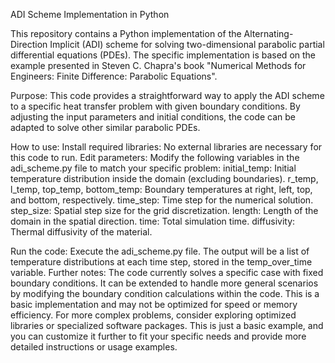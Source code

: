 ADI Scheme Implementation in Python

This repository contains a Python implementation of the Alternating-Direction Implicit (ADI) scheme for solving two-dimensional parabolic partial differential equations (PDEs). 
The specific implementation is based on the example presented in Steven C. Chapra's book "Numerical Methods for Engineers: Finite Difference: Parabolic Equations".

Purpose:
This code provides a straightforward way to apply the ADI scheme to a specific heat transfer problem with given boundary conditions. 
By adjusting the input parameters and initial conditions, the code can be adapted to solve other similar parabolic PDEs.

How to use:
Install required libraries: No external libraries are necessary for this code to run.
Edit parameters: Modify the following variables in the adi_scheme.py file to match your specific problem:
  initial_temp: Initial temperature distribution inside the domain (excluding boundaries).
  r_temp, l_temp, top_temp, bottom_temp: Boundary temperatures at right, left, top, and bottom, respectively.
  time_step: Time step for the numerical solution.
  step_size: Spatial step size for the grid discretization.
  length: Length of the domain in the spatial direction.
  time: Total simulation time.
  diffusivity: Thermal diffusivity of the material.

Run the code: Execute the adi_scheme.py file. The output will be a list of temperature distributions at each time step, stored in the temp_over_time variable.
Further notes:
The code currently solves a specific case with fixed boundary conditions. It can be extended to handle more general scenarios by modifying the boundary condition 
calculations within the code.
This is a basic implementation and may not be optimized for speed or memory efficiency. For more complex problems, consider exploring optimized libraries or specialized software packages.
This is just a basic example, and you can customize it further to fit your specific needs and provide more detailed instructions or usage examples. 
